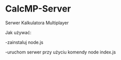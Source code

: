# CalcMP-Server
Serwer Kalkulatora Multiplayer



Jak używać:

-zainstaluj node.js

-uruchom serwer przy użyciu komendy node index.js
